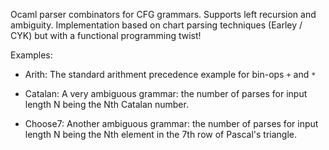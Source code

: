 
Ocaml parser combinators for CFG grammars. Supports left recursion and ambiguity.
Implementation based on chart parsing techniques (Earley / CYK) but with a functional programming twist!

Examples:

* Arith: The standard arithment precedence example for bin-ops `+` and `*`

* Catalan: A very ambiguous grammar: the number of parses for input length N being the Nth Catalan number.

* Choose7: Another ambiguous grammar: the number of parses for input length N being the Nth element in the 7th row of Pascal's triangle.

